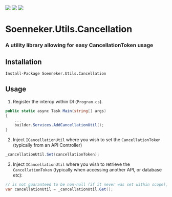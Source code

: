 [![](https://img.shields.io/nuget/v/Soenneker.Utils.Cancellation.svg?style=for-the-badge)](https://www.nuget.org/packages/Soenneker.Utils.Cancellation/)
[![](https://img.shields.io/github/actions/workflow/status/soenneker/soenneker.utils.cancellation/main.yml?style=for-the-badge)](https://github.com/soenneker/soenneker.utils.cancellation/actions/workflows/main.yml)
[![](https://img.shields.io/nuget/dt/Soenneker.Utils.Cancellation.svg?style=for-the-badge)](https://www.nuget.org/packages/Soenneker.Utils.Cancellation/)

# Soenneker.Utils.Cancellation
### A utility library allowing for easy CancellationToken usage

## Installation

```
Install-Package Soenneker.Utils.Cancellation
```

## Usage

1. Register the interop within DI (`Program.cs`).

```csharp
public static async Task Main(string[] args)
{
    ...
    builder.Services.AddCancellationUtil();
}
```

2. Inject `ICancellationUtil` where you wish to set the `CancellationToken` (typically from an API Controller)

```csharp
_cancellationUtil.Set(cancellationToken);
```

3. Inject `ICancellationUtil` where you wish to retrieve the `CancellationToken` (typically when accessing another API, or database etc):

```csharp
// is not guaranteed to be non-null (if it never was set within scope), but is specified thus for ease of use
var cancellationUtil = _cancellationUtil.Get(); 
```